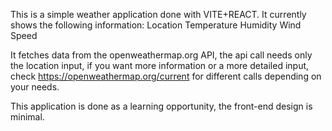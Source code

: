This is a simple weather application done with VITE+REACT.
It currently shows the following information:
Location
Temperature
Humidity
Wind Speed

It fetches data from the openweathermap.org API, the api call needs only the location input, if you want more information or a more detailed input, check https://openweathermap.org/current for different calls depending on your needs.

This application is done as a learning opportunity, the front-end design is minimal.
